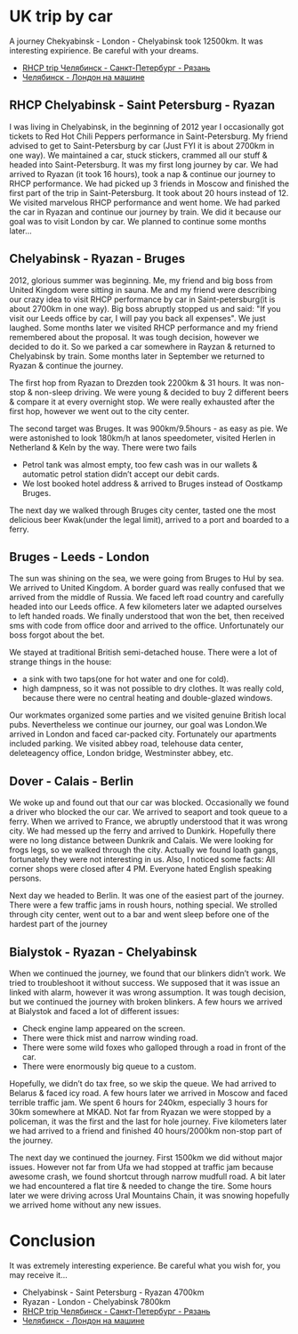 # UK trip by car 

A journey Chekyabinsk - London - Chelyabinsk took 12500km. It was interesting expirience. Be careful with your dreams. 
* [RHCP trip Челябинск - Санкт-Петербург - Рязань](http://autokadabra.ru/shouts/51038)
* [Челябинск - Лондон на машине](http://autokadabra.ru/shouts/53220)

## RHCP Chelyabinsk - Saint Petersburg - Ryazan
I was living in Chelyabinsk, in the beginning of 2012 year I occasionally got tickets to Red Hot Chili Peppers performance in Saint-Petersburg. My friend advised to get to Saint-Petersburg by car (Just FYI it is about 2700km in one way). We maintained a car, stuck stickers, crammed all our stuff & headed into Saint-Petersburg. It was my first long journey by car. We had arrived to Ryazan (it took 16 hours), took a nap & continue our journey to RHCP performance. We had picked up 3 friends in Moscow and finished the first part of the trip in Saint-Petersburg. It took about 20 hours instead of 12. We visited marvelous RHCP performance and went home. We had parked the car in Ryazan and continue our journey by train. We did it because our goal was to visit London by car. We planned to continue some months later... 

## Chelyabinsk - Ryazan - Bruges
2012, glorious summer was beginning. Me, my friend and big boss from United Kingdom were sitting in sauna. Me and my friend were describing our crazy idea to visit RHCP performance by car in Saint-petersburg(it is about 2700km in one way). Big boss abruptly stopped us and said: "If you visit our Leeds office by car, I will pay you back all expenses". We just laughed. Some months later we visited RHCP performance and my friend remembered about the proposal. It was tough decision, however we decided to do it. So we parked a car somewhere in Rayzan & returned to Chelyabinsk by train. Some months later in September we returned to Ryazan & continue the journey. 

The first hop from Ryazan to Drezden took 2200km & 31 hours. It was non-stop & non-sleep driving. We were young & decided to buy 2 different beers & compare it at every overnight stop. We were really exhausted after the first hop, however we went out to the city center. 

The second target was Bruges. It was 900km/9.5hours - as easy as pie. We were astonished to look 180km/h at lanos speedometer, visited Herlen in Netherland & Keln by the way. There were two fails 
* Petrol tank was almost empty, too few cash was in our wallets & automatic petrol station didn’t accept our debit cards. 
* We lost booked hotel address & arrived to Bruges instead of Oostkamp Bruges. 

The next day we walked through Bruges city center, tasted one the most delicious beer Kwak(under the legal limit), arrived to a port and boarded to a ferry. 

## Bruges - Leeds - London

The sun was shining on the sea, we were going from Bruges to Hul by sea. We arrived to United Kingdom. A border guard was really confused that we arrived from the middle of Russia. We faced left road country and carefully headed into our Leeds office. A few kilometers later we adapted ourselves to left handed roads. We finally understood that won the bet, then received sms with code from office door and arrived to the office. Unfortunately our boss forgot about the bet. 

We stayed at traditional British semi-detached house. There were a lot of strange things in the house: 
* a sink with two taps(one for hot water and one for cold). 
* high dampness, so it was not possible to dry clothes. 
It was really cold, because there were no central heating and double-glazed windows. 

Our workmates organized some parties and we visited genuine British local pubs. Nevertheless we continue our journey, our goal was London.We arrived in London and faced car-packed city. Fortunately our apartments included parking. We visited abbey road, telehouse data center, deleteagency office, London bridge, Westminster abbey, etc. 

## Dover - Calais - Berlin 

We woke up and found out that our car was blocked. Occasionally we found a driver who blocked the our car. We arrived to seaport and took queue to a ferry. When we arrived to France, we abruptly understood that it was wrong city. We had messed up the ferry and arrived to Dunkirk. Hopefully there were no long distance between Dunkrik and Calais. We were looking for frogs legs, so we walked through the city. Actually we found loath gangs, fortunately they were not interesting in us. Also, I noticed some facts: 
All corner shops were closed after 4 PM. 
Everyone hated English speaking persons. 

Next day we headed to Berlin. It was one of the easiest part of the journey. There were a few traffic jams in roush hours, nothing special. We strolled through city center, went out to a bar and went sleep before one of the hardest part of the journey 

## Bialystok - Ryazan - Chelyabinsk 

When we continued the journey, we found that our blinkers didn’t work. We tried to troubleshoot it without success. We supposed that it was issue an linked with alarm, however it was wrong assumption. It was tough decision, but we continued the journey with broken blinkers. A few hours we arrived at Bialystok and faced a lot of different issues: 
* Check engine lamp appeared on the screen.
* There were thick mist and narrow winding road. 
* There were some wild foxes who galloped through a road in front of the car. 
* There were enormously big queue to a custom. 

Hopefully, we didn’t do tax free, so we skip the queue. We had arrived to Belarus & faced icy road. A few hours later we arrived in Moscow and faced terrible traffic jam. We spent 6 hours for 240km, especially 3 hours for 30km somewhere at MKAD. Not far from Ryazan we were stopped by a policeman, it was the first and the last for hole journey. Five kilometers later we had arrived to a friend and finished 40 hours/2000km non-stop part of the journey. 

The next day we continued the journey. First 1500km we did without major issues. However not far from Ufa we had stopped at traffic jam because awesome crash, we found shortcut through narrow mudfull road. A bit later we had encountered a flat tire & needed to change the tire. Some hours later we were driving across Ural Mountains Chain, it was snowing hopefully we arrived home without any new issues. 

# Conclusion
It was extremely interesting experience. Be careful what you wish for, you may receive it... 

* Chelyabinsk - Saint Petersburg - Ryazan 4700km
* Ryazan - London - Chelyabinsk 7800km
* [RHCP trip Челябинск - Санкт-Петербург - Рязань](http://autokadabra.ru/shouts/51038)
* [Челябинск - Лондон на машине](http://autokadabra.ru/shouts/53220)
